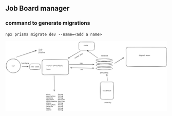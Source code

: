 ## Job Board manager

### command to generate migrations

```
npx prisma migrate dev --name=<add a name>
```

![alt text](/public/image.png)
